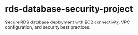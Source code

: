 # rds-database-security-project
Secure RDS database deployment with EC2 connectivity, VPC configuration, and security best practices.
